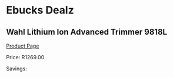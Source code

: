 
# Ebucks Dealz
## Wahl Lithium Ion Advanced Trimmer 9818L
[Product Page](https://www.ebucks.com/web/shop/productSelected.do?prodId=1191184350&catId=1186081080)

Price: R1269.00

Savings: 


	
